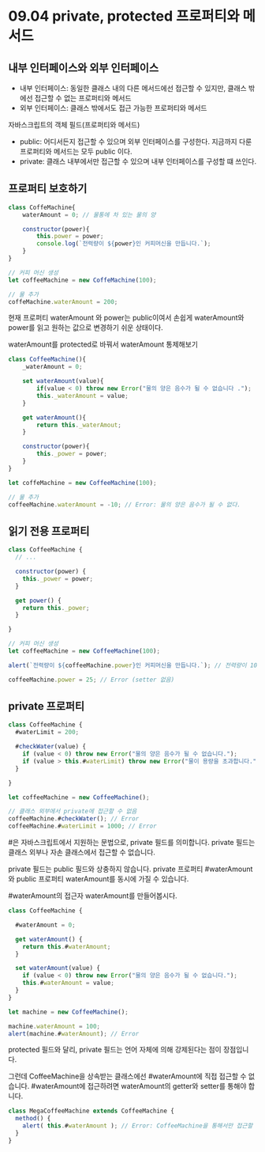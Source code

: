 # 09.04 private, protected 프로퍼티와 메서드

## 내부 인터페이스와 외부 인터페이스
- 내부 인터페이스: 동일한 클래스 내의 다른 메서드에선 접근할 수 있지만, 클래스 밖에선 접근할 수 없는 프로퍼티와 메서드
- 외부 인터페이스: 클래스 밖에서도 접근 가능한 프로퍼티와 메서드

자바스크립트의 객체 필드(프로퍼티와 메서드)
- public: 어디서든지 접근할 수 있으며 외부 인터페이스를 구성한다. 지금까지 다룬 프로퍼티와 메서드는 모두 public 이다. 
- private: 클래스 내부에서만 접근할 수 있으며 내부 인터페이스를 구성할 떄 쓰인다. 

## 프로퍼티 보호하기 
``` jsx
class CoffeMachine{
    waterAmount = 0; // 물통에 차 있는 물의 양

    constructor(power){
        this.power = power;
        console.log(`전력량이 ${power}인 커피머신을 만듭니다.`);
    }
}

// 커피 머신 생성
let coffeeMachine = new CoffeMachine(100);

// 물 추가 
coffeMachine.waterAmount = 200;

```

현재 프로퍼티 waterAmount 와 power는 public이여서 손쉽게 waterAmount와 power를 읽고 원하는 값으로 변경하기 쉬운 상태이다. 

waterAmount를 protected로 바꿔서 waterAmount 통제해보기 
``` jsx
class CoffeeMachine(){
    _waterAmount = 0;

    set waterAmount(value){
        if(value < 0) throw new Error("물의 양은 음수가 될 수 없습니다 .");
        this._waterAmount = value;
    }

    get waterAmount(){
        return this._waterAmout;
    }

    constructor(power){
        this._power = power;
    }
}

let coffeMachine = new CoffeeMachine(100);

// 물 추가 
coffeeMachine.waterAmount = -10; // Error: 물의 양은 음수가 될 수 없다. 

```

## 읽기 전용 프로퍼티 
``` jsx
class CoffeeMachine {
  // ...

  constructor(power) {
    this._power = power;
  }

  get power() {
    return this._power;
  }

}

// 커피 머신 생성
let coffeeMachine = new CoffeeMachine(100);

alert(`전력량이 ${coffeeMachine.power}인 커피머신을 만듭니다.`); // 전력량이 100인 커피머신을 만듭니다.

coffeeMachine.power = 25; // Error (setter 없음)
```

## private 프로퍼티

``` jsx
class CoffeeMachine {
  #waterLimit = 200;

  #checkWater(value) {
    if (value < 0) throw new Error("물의 양은 음수가 될 수 없습니다.");
    if (value > this.#waterLimit) throw new Error("물이 용량을 초과합니다.");
  }

}

let coffeeMachine = new CoffeeMachine();

// 클래스 외부에서 private에 접근할 수 없음
coffeeMachine.#checkWater(); // Error
coffeeMachine.#waterLimit = 1000; // Error

```

#은 자바스크립트에서 지원하는 문법으로, private 필드를 의미합니다. private 필드는 클래스 외부나 자손 클래스에서 접근할 수 없습니다.

private 필드는 public 필드와 상충하지 않습니다. private 프로퍼티 #waterAmount와 public 프로퍼티 waterAmount를 동시에 가질 수 있습니다.

#waterAmount의 접근자 waterAmount를 만들어봅시다.

``` jsx
class CoffeeMachine {

  #waterAmount = 0;

  get waterAmount() {
    return this.#waterAmount;
  }

  set waterAmount(value) {
    if (value < 0) throw new Error("물의 양은 음수가 될 수 없습니다.");
    this.#waterAmount = value;
  }
}

let machine = new CoffeeMachine();

machine.waterAmount = 100;
alert(machine.#waterAmount); // Error
```

protected 필드와 달리, private 필드는 언어 자체에 의해 강제된다는 점이 장점입니다.

그런데 CoffeeMachine을 상속받는 클래스에선 #waterAmount에 직접 접근할 수 없습니다. #waterAmount에 접근하려면 waterAmount의 getter와 setter를 통해야 합니다.


``` jsx
class MegaCoffeeMachine extends CoffeeMachine {
  method() {
    alert( this.#waterAmount ); // Error: CoffeeMachine을 통해서만 접근할 수 있습니다.
  }
}
```



